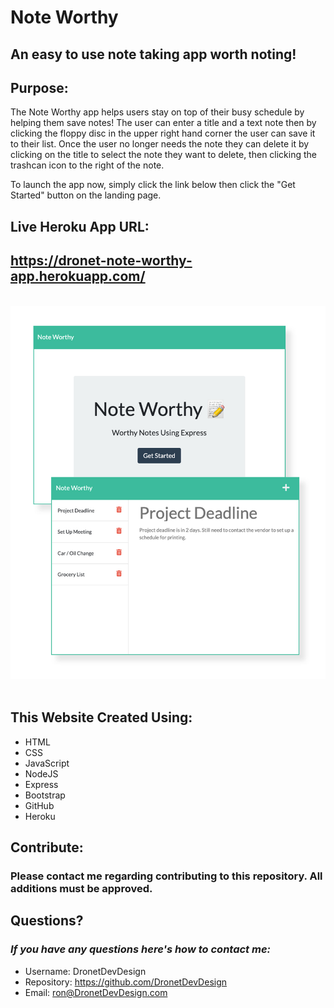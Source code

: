 # Note Worthy
## An easy to use note taking app worth noting!

## Purpose:
The Note Worthy app helps users stay on top of their busy schedule by helping them save notes! The user can enter a title and a text note then by clicking the floppy disc in the upper right hand corner the user can save it to their list. Once the user no longer needs the note they can delete it by clicking on the title to select the note they want to delete, then clicking the trashcan icon to the right of the note.

To launch the app now, simply click the link below then click the "Get Started" button on the landing page. 

## Live Heroku App URL:
## https://dronet-note-worthy-app.herokuapp.com/

<br>
<div align="left">
    <img src="./public/assets/images/note-worthy-screenshot.jpg" width="800px" /> 
</div>
<br>

## This Website Created Using:
* HTML 
* CSS
* JavaScript
* NodeJS 
* Express
* Bootstrap
* GitHub
* Heroku

## Contribute:
### Please contact me regarding contributing to this repository. All additions must be approved.

## Questions?
### *If you have any questions here's how to contact me:*
* Username: DronetDevDesign
* Repository: https://github.com/DronetDevDesign
* Email: ron@DronetDevDesign.com
